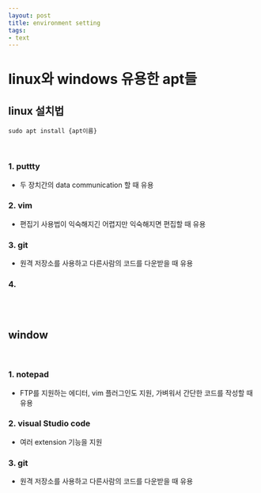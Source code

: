 ```yaml
---
layout: post
title: environment setting
tags: 
- text
---
```

# linux와 windows 유용한 apt들

## linux 설치법
~~~
sudo apt install {apt이름}
~~~
<br/>

### 1. puttty
- 두 장치간의 data communication 할 때 유용

### 2. vim
- 편집기 사용법이 익숙해지긴 어렵지만 익숙해지면 편집할 때 유용

### 3. git
- 원격 저장소를 사용하고 다른사람의 코드를 다운받을 때 유용

### 4. 
<br/><br/>

## window 
<br/>

### 1. notepad
- FTP를 지원하는 에디터, vim 플러그인도 지원, 가벼워서 간단한 코드를 작성할 때 유용

### 2. visual Studio code
- 여러 extension 기능을 지원 

### 3. git
- 원격 저장소를 사용하고 다른사람의 코드를 다운받을 때 유용


